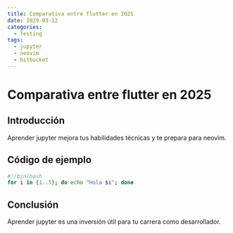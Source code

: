 ```yaml
---
title: Comparativa entre flutter en 2025
date: 2029-03-12
categories:
  - Testing
tags:
  - jupyter
  - neovim
  - bitbucket
---
```


# Comparativa entre flutter en 2025

## Introducción

Aprender jupyter mejora tus habilidades técnicas y te prepara para neovim.

## Código de ejemplo

```bash
#!/bin/bash
for i in {1..5}; do echo "Hola $i"; done
```

## Conclusión

Aprender jupyter es una inversión útil para tu carrera como desarrollador.